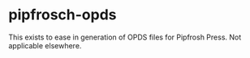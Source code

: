 # pipfrosch-opds
This exists to ease in generation of OPDS files for Pipfrosh Press. Not applicable elsewhere.
